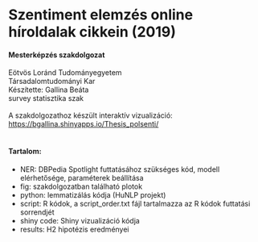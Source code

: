 #  Szentiment elemzés online híroldalak cikkein (2019) 
#### Mesterképzés szakdolgozat

Eötvös Loránd Tudományegyetem <br>
Társadalomtudományi Kar <br>
Készítette: Gallina Beáta <br>
survey statisztika szak <br>
<br>
A szakdolgozathoz készült interaktív vizualizáció: https://bgallina.shinyapps.io/Thesis_polsenti/ <br>
<br>
#### Tartalom:
* NER: DBPedia Spotlight futtatásához szükséges kód, modell elérhetősége, paraméterek beállítása
* fig: szakdolgozatban található plotok
* python: lemmatizálás kódja (HuNLP projekt)
* script: R kódok, a script_order.txt fájl tartalmazza az R kódok futtatási sorrendjét
* shiny code: Shiny vizualizáció kódja
* results: H2 hipotézis eredményei


